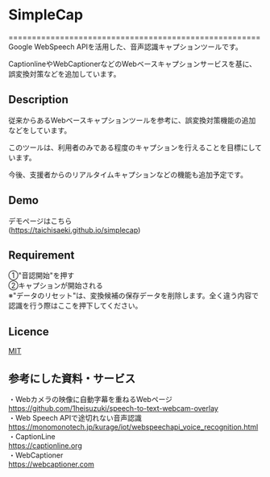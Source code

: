 # SimpleCap

======================================================  
Google WebSpeech APIを活用した、音声認識キャプションツールです。  

CaptionlineやWebCaptionerなどのWebベースキャプションサービスを基に、誤変換対策などを追加しています。  


## Description
従来からあるWebベースキャプションツールを参考に、誤変換対策機能の追加などをしています。  

このツールは、利用者のみである程度のキャプションを行えることを目標にしています。  

今後、支援者からのリアルタイムキャプションなどの機能も追加予定です。

## Demo
デモページはこちら  
(https://taichisaeki.github.io/simplecap)

## Requirement
①"音認開始"を押す  
②キャプションが開始される  
※"データのリセット"は、変換候補の保存データを削除します。全く違う内容で認識を行う際はここを押下してください。

## Licence

[MIT](https://github.com/tcnksm/tool/blob/master/LICENCE)

## 参考にした資料・サービス
・Webカメラの映像に自動字幕を重ねるWebページ  
https://github.com/1heisuzuki/speech-to-text-webcam-overlay  
・Web Speech APIで途切れない音声認識  
https://monomonotech.jp/kurage/iot/webspeechapi_voice_recognition.html  
・CaptionLine  
https://captionline.org  
・WebCaptioner  
https://webcaptioner.com
